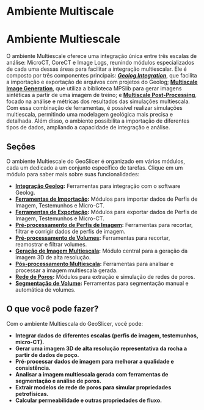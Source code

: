 
# Ambiente Multiscale



# Ambiente Multiescale


O ambiente Multiescale oferece uma integração única entre três escalas de análise: MicroCT, CoreCT e Image Logs, reunindo módulos especializados de cada uma dessas áreas para facilitar a integração multiescalar. Ele é composto por três componentes principais: ***[Geolog Integration](../Multiscale/GeologIntegration/GeologEnv.md)***, que facilita a importação e exportação de arquivos com projetos do Geolog; **[Multiscale Image Generation](../Multiscale/MultiscaleImageGeneration/Multiscale.md)**, que utiliza a biblioteca MPSlib para gerar imagens sintéticas a partir de uma imagem de treino; e **[Multiscale Post-Processing](../Multiscale/MultiscalePostProcessing/MultiscalePostProcessing.md)**, focado na análise e métricas dos resultados das simulações multiescala. Com essa combinação de ferramentas, é possível realizar simulações multiescala, permitindo uma modelagem geológica mais precisa e detalhada. Além disso, o ambiente possibilita a importação de diferentes tipos de dados, ampliando a capacidade de integração e análise.


## Seções

O ambiente Multiescale do GeoSlicer é organizado em vários módulos, cada um dedicado a um conjunto específico de tarefas. Clique em um módulo para saber mais sobre suas funcionalidades:

*   **[Integração Geolog](../Multiscale/GeologIntegration/GeologEnv.md):** Ferramentas para integração com o software Geolog.
*   **[Ferramentas de Importação](../Multiscale/ImportTools/ImportTools.md):** Módulos para importar dados de Perfis de Imagem, Testemunhos e Micro-CT.
*   **[Ferramentas de Exportação](../Multiscale/ExportTools/ExportTools.md):** Módulos para exportar dados de Perfis de Imagem, Testemunhos e Micro-CT.
*   **[Pré-processamento de Perfis de Imagem](../Multiscale/ImageLogPreProcessing/ImageLogPreProcessing.md#image-log-crop):** Ferramentas para recortar, filtrar e corrigir dados de perfis de imagem.
*   **[Pré-processamento de Volumes](../Multiscale/VolumesPreProcessing/VolumesPreProcessing.md#volumes-crop):** Ferramentas para recortar, reamostrar e filtrar volumes.
*   **[Geração de Imagem Multiescala](../Multiscale/MultiscaleImageGeneration/Multiscale.md):** Módulo central para a geração da imagem 3D de alta resolução.
*   **[Pós-processamento Multiescala](../Multiscale/MultiscalePostProcessing/MultiscalePostProcessing.md):** Ferramentas para analisar e processar a imagem multiescala gerada.
*   **[Rede de Poros](../Multiscale/PNM/PNM.md#extractor):** Módulos para extração e simulação de redes de poros.
*   **[Segmentação de Volume](../Multiscale/Segmentation/Segmentation.md#manual-segmentation):** Ferramentas para segmentação manual e automática de volumes.

## O que você pode fazer?

Com o ambiente Multiescala do GeoSlicer, você pode:

*   **Integrar dados de diferentes escalas (perfis de imagem, testemunhos, micro-CT).**
*   **Gerar uma imagem 3D de alta resolução representativa da rocha a partir de dados de poço.**
*   **Pré-processar dados de imagem para melhorar a qualidade e consistência.**
*   **Analisar a imagem multiescala gerada com ferramentas de segmentação e análise de poros.**
*   **Extrair modelos de rede de poros para simular propriedades petrofísicas.**
*   **Calcular permeabilidade e outras propriedades de fluxo.**
